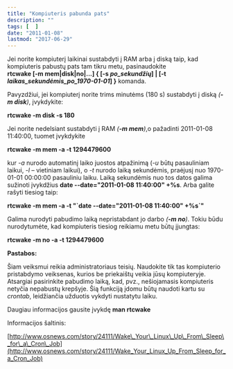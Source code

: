 ```yaml
---
title: "Kompiuteris pabunda pats"
description: ""
tags: [  ]
date: "2011-01-08"
lastmod: "2017-06-29"
---
```

Jei norite kompiuterį laikinai sustabdyti į RAM arba į diską taip, kad kompiuteris pabustų pats tam tikru metu, pasinaudokite  
**rtcwake \[-m mem|disk|no|...\] { \[-s _po\_sekundžių_\] | \[-t _laikas\_sekundėmis\_po\_1970-01-01_\] }** komanda.

Pavyzdžiui, jei kompiuterį norite trims minutėms (180 s) sustabdyti į diską _(**\-m disk**)_, įvykdykite:

**rtcwake -m disk -s 180**

Jei norite nedelsiant sustabdyti į RAM _(**\-m mem**)_,o pažadinti 2011-01-08 11:40:00, tuomet įvykdykite

**rtcwake -m mem -a -t 1294479600**

kur _\-a_ nurodo automatinį laiko juostos atpažinimą (_\-u_ būtų pasauliniam laikui, _\-l_ – vietiniam laikui), o _\-t_ nurodo laiką sekundėmis, praėjusį nuo 1970-01-01 00:00:00 pasauliniu laiku. Laiką sekundėmis nuo tos datos galima sužinoti įvykdžius **date --date="2011-01-08 11:40:00" +%s**. Arba galite rašyti tiesiog taip:

**rtcwake -m mem -a -t "\`date --date="2011-01-08 11:40:00" +%s\`"**

Galima nurodyti pabudimo laiką nepristabdant jo darbo _(**\-m no**)_. Tokiu būdu nurodytumėte, kad kompiuteris tiesiog reikiamu metu būtų įjungtas:

**rtcwake -m no -a -t 1294479600**

**Pastabos:**

Šiam veiksmui reikia administratoriaus teisių. Naudokite tik tas kompiuterio pristabdymo veiksenas, kurios be priekaištų veikia jūsų kompiuteryje. Atsargiai pasirinkite pabudimo laiką, kad, pvz., nešiojamasis kompiuteris netyčia nepabustų krepšyje. Šią funkciją įdomu būtų naudoti kartu su _crontab_, leidžiančia užduotis vykdyti nustatytu laiku.

Daugiau informacijos gausite įvykdę **man rtcwake**

Informacijos šaltinis:

[http://www.osnews.com/story/24111/Wake\_Your\_Linux\_Up\_From\_Sleep\_for\_a\_Cron\_Job](http://www.osnews.com/story/24111/Wake_Your_Linux_Up_From_Sleep_for_a_Cron_Job)
